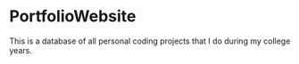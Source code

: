 # PortfolioWebsite
This is a database of all personal coding projects that I do during my college years.

